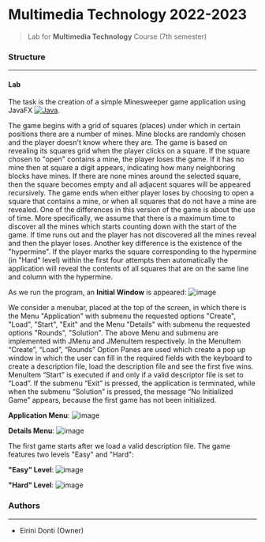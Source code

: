 # Multimedia Technology 2022-2023
> Lab for **Multimedia Technology** Course (7th semester)

### Structure
---

#### Lab

The task is the creation of a simple Minesweeper game application using JavaFX [![Java](https://img.shields.io/badge/java-%23ED8B00.svg?style=for-the-badge&logo=openjdk&logoColor=white)](https://www.java.com).

The game begins with a grid of squares (places) under which in certain positions there are a number of mines. Mine blocks are randomly chosen and the player doesn't know where they are. The game is based on revealing its squares grid when the player clicks on a square. If the square chosen to "open" contains a mine, the player loses the game. If it has no mine then at square a digit appears, indicating how many neighboring blocks have mines. If there are none mines around the selected square, then the square becomes empty and all adjacent squares will be appeared recursively. The game ends when either player loses by choosing to open a square that contains a mine, or when all squares that do not have a mine are revealed. One of the differences in this version of the game is about the use of time. More specifically, we assume that there is a maximum time to discover all the mines which starts counting down with the start of the game. If time runs out and the player has not discovered all the mines reveal and then the player loses. Another key difference is the existence of the "hypermine". Ιf the player marks the square corresponding to the hypermine (in "Hard" level) within the first four attempts then automatically the application will reveal the contents of all squares that are on the same line and column with the hypermine.

As we run the program, an **Initial Window** is appeared:
![image](https://github.com/eirinidonti/ECE-NTUA/assets/61821015/e2d8bf93-b637-4611-a9c1-9131a16bb1cc)

We consider a menubar, placed at the top of the screen, in which there is the Menu "Application" with submenu the requested options "Create", "Load", "Start", "Exit" and the Menu "Details" with submenu the requested options "Rounds", "Solution". The above Menu and submenu are implemented with JMenu and JMenuItem respectively. In the MenuItem “Create”, “Load”, “Rounds” Option Panes are used which create a pop up window in which the user can fill in the required fields with the keyboard to create a description file, load the description file and see the first five wins. MenuItem “Start” is executed if and only if a valid descriptor file is set to “Load”. If the submenu “Exit” is pressed, the application is terminated, while when the submenu “Solution” is pressed, the message “No Initialized Game” appears, because the first game has not been initialized.

**Application Menu**:
![image](https://github.com/eirinidonti/ECE-NTUA/assets/61821015/8a4afe70-3566-46e6-a0e7-20c8fc06a992)

**Details Menu**:
![image](https://github.com/eirinidonti/ECE-NTUA/assets/61821015/7fa541f7-013d-4c28-87f7-c692e8fe5d28)

The first game starts after we load a valid description file. The game features two levels "Easy" and "Hard":

**"Easy" Level**:
![image](https://github.com/eirinidonti/ECE-NTUA/assets/61821015/092eed1f-4c11-4236-b293-50bb4508d42d)

**"Hard" Level**:
![image](https://github.com/eirinidonti/ECE-NTUA/assets/61821015/b00f5356-1df5-4da3-8c3e-df4ce35c7750)

### Authors
---

- Eirini Donti (Owner)

<!-- ### License
--- -->
